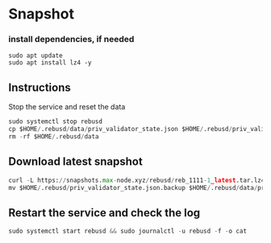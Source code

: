 # Snapshot

### install dependencies, if needed
```pyton
sudo apt update
sudo apt install lz4 -y
```
## Instructions
Stop the service and reset the data
```python
sudo systemctl stop rebusd
cp $HOME/.rebusd/data/priv_validator_state.json $HOME/.rebusd/priv_validator_state.json.backup
rm -rf $HOME/.rebusd/data
```
## Download latest snapshot
```python
curl -L https://snapshots.max-node.xyz/rebusd/reb_1111-1_latest.tar.lz4 | tar -Ilz4 -xf - -C $HOME/.rebusd
mv $HOME/.rebusd/priv_validator_state.json.backup $HOME/.rebusd/data/priv_validator_state.json
```
## Restart the service and check the log
```python
sudo systemctl start rebusd && sudo journalctl -u rebusd -f -o cat
```

